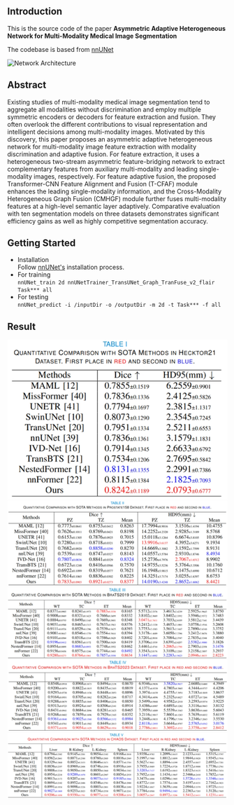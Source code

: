 ## Introduction

This is the source code of the paper <strong>Asymmetric Adaptive Heterogeneous Network for Multi-Modality Medical Image Segmentation</strong>

The codebase is based from [nnUNet](https://github.com/MIC-DKFZ/nnUNet/tree/nnunetv1)

![Network Architecture](/images/net.png "Network Architecture")


## Abstract

Existing studies of multi-modality medical image segmentation tend to aggregate all modalities without discrimination and employ multiple symmetric encoders or decoders for feature extraction and fusion. They often overlook the different contributions to visual representation and intelligent decisions among multi-modality images. Motivated by this discovery, this paper proposes an asymmetric adaptive heterogeneous network for multi-modality image feature extraction with modality discrimination and adaptive fusion. For feature extraction, it uses a heterogeneous two-stream asymmetric feature-bridging network to extract complementary features from auxiliary multi-modality and leading single-modality images, respectively. For feature adaptive fusion, the proposed Transformer-CNN Feature Alignment and Fusion (T-CFAF) module enhances the leading single-modality information, and the Cross-Modality Heterogeneous Graph Fusion (CMHGF) module further fuses multi-modality features at a high-level semantic layer adaptively. Comparative evaluation with ten segmentation models on three datasets demonstrates significant efficiency gains as well as highly competitive segmentation accuracy. 

## Getting Started

- Installation
  <br /> Follow [nnUNet's](https://github.com/MIC-DKFZ/nnUNet/tree/nnunetv1) installation process.
- For training
  <br /> `nnUNet_train 2d nnUNetTrainer_TransUNet_Graph_TranFuse_v2_flair Task*** all `
- For testing
  <br /> ` nnUNet_predict -i /inputDir -o /outputDir -m 2d -t Task*** -f all `

## Result

![Result of Hecktor21 Dataset](/images/hecktor21_result.png "Result of Hecktor21 Dataset")
![Result of Prostate158 Dataset](/images/prostate158_result.png "Result of Prostate158 Dataset")
![Result of BraTS2019 Dataset](/images/brats19_result.png "Result of BraTS2019 Dataset")
![Result of BraTS2023 Dataset](/images/brats23_result.png "Result of BraTS2023 Dataset")
![Result of CHAOS Dataset](/images/chaos_result.png "Result of CHAOS Dataset")
